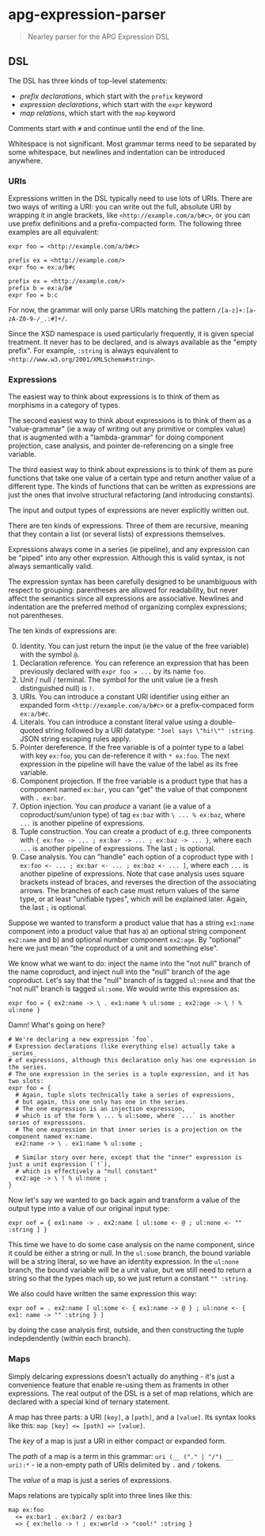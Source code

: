 # apg-expression-parser

> Nearley parser for the APG Expression DSL

## DSL

The DSL has three kinds of top-level statements:

- _prefix declarations_, which start with the `prefix` keyword
- _expression declarations_, which start with the `expr` keyword
- _map relations_, which start with the `map` keyword

Comments start with `#` and continue until the end of the line.

Whitespace is not significant. Most grammar terms need to be separated by some whitespace, but newlines and indentation can be introduced anywhere.

### URIs

Expressions written in the DSL typically need to use lots of URIs. There are two ways of writing a URI: you can write out the full, absolute URI by wrapping it in angle brackets, like `<http://example.com/a/b#c>`, or you can use prefix definitions and a prefix-compacted form. The following three examples are all equivalent:

```
expr foo = <http://example.com/a/b#c>
```

```
prefix ex = <http://example.com/>
expr foo = ex:a/b#c
```

```
prefix ex = <http://example.com/>
prefix b = ex:a/b#
expr foo = b:c
```

For now, the grammar will only parse URIs matching the pattern `/[a-z]+:[a-zA-Z0-9-/_.:#]+/`.

Since the XSD namespace is used particularly frequently, it is given special treatment. It never has to be declared, and is always available as the "empty prefix". For example, `:string` is always equivalent to `<http://www.w3.org/2001/XMLSchema#string>`.

### Expressions

The easiest way to think about expressions is to think of them as morphisms in a category of types.

The second easiest way to think about expressions is to think of them as a "value-grammar" (ie a way of writing out any primitive or complex value) that is augmented with a "lambda-grammar" for doing component projection, case analysis, and pointer de-referencing on a single free variable.

The third easiest way to think about expressions is to think of them as pure functions that take one value of a certain type and return another value of a different type. The kinds of functions that can be written as expressions are just the ones that involve structural refactoring (and introducing constants).

The input and output types of expressions are never explicitly written out.

There are ten kinds of expressions. Three of them are recursive, meaning that they contain a list (or several lists) of expressions themselves.

Expressions always come in a series (ie pipeline), and any expression can be "piped" into any other expression. Although this is valid syntax, is not always semantically valid.

The expression syntax has been carefully designed to be unambiguous with respect to grouping: parentheses are allowed for readability, but never affect the semantics since all expressions are associative. Newlines and indentation are the preferred method of organizing complex expressions; not parentheses.

The ten kinds of expressions are:

0. Identity. You can just return the input (ie the value of the free variable) with the symbol `@`.
1. Declaration reference. You can reference an expression that has been previously declared with `expr foo = ...` by its name `foo`.
2. Unit / null / terminal. The symbol for the unit value (ie a fresh distinguished null) is `!`.
3. URIs. You can introduce a constant URI identifier using either an expanded form `<http://example.com/a/b#c>` or a prefix-compaced form `ex:a/b#c`.
4. Literals. You can introduce a constant literal value using a double-quoted string followed by a URI datatype: `"Joel says \"hi!\"" :string`. JSON string escaping rules apply.
5. Pointer dereference. If the free variable is of a pointer type to a label with key `ex:foo`, you can de-reference it with `* ex:foo`. The next expression in the pipeline will have the value of the label as its free variable.
6. Component projection. If the free variable is a product type that has a component named `ex:bar`, you can "get" the value of that component with `. ex:bar`.
7. Option injection. You can _produce_ a variant (ie a value of a coproduct/sum/union type) of tag `ex:baz` with `\ ... % ex:baz`, where `...` is another pipeline of expressions.
8. Tuple construction. You can create a product of e.g. three components with `{ ex:foo -> ... ; ex:bar -> ... ; ex:baz -> ... }`, where each `...` is another pipeline of expressions. The last `;` is optional.
9. Case analysis. You can "handle" each option of a coproduct type with `[ ex:foo <- ... ; ex:bar <- ... ; ex:baz <- ... ]`, where each `...` is another pipeline of expressions. Note that case analysis uses square brackets instead of braces, and reverses the direction of the associating arrows. The branches of each case must return values of the same type, or at least "unifiable types", which will be explained later. Again, the last `;` is optional.

Suppose we wanted to transform a product value that has a string `ex1:name` component into a product value that has a) an optional string component `ex2:name` and b) and optional number component `ex2:age`. By "optional" here we just mean "the coproduct of a unit and something else".

We know what we want to do: inject the name into the "not null" branch of the name coproduct, and inject null into the "null" branch of the age coproduct. Let's say that the "null" branch of is tagged `ul:none` and that the "not null" branch is tagged `ul:some`. We would write this expression as:

```
expr foo = { ex2:name -> \ . ex1:name % ul:some ; ex2:age -> \ ! % ul:none }
```

Damn! What's going on here?

```
# We're declaring a new expression `foo`.
# Expression declarations (like everything else) actually take a _series_
# of expressions, although this declaration only has one expression in the series.
# The one expression in the series is a tuple expression, and it has two slots:
expr foo = {
  # Again, tuple slots technically take a series of expressions,
  # but again, this one only has one in the series.
  # The one expression is an injection expression,
  # which is of the form \ ... % ul:some, where `...` is another series of expressions.
  # The one expression in that inner series is a projection on the component named ex:name.
  ex2:name -> \ . ex1:name % ul:some ;

  # Similar story over here, except that the "inner" expression is just a unit expression (`!`),
  # which is effectively a "null constant"
  ex2:age -> \ ! % ul:none ;
}
```

Now let's say we wanted to go back again and transform a value of the output type into a value of our original input type:

```
expr oof = { ex1:name -> . ex2:name [ ul:some <- @ ; ul:none <- "" :string ] }
```

This time we have to do some case analysis on the name component, since it could be either a string or null. In the `ul:some` branch, the bound variable will be a string literal, so we have an identity expression. In the `ul:none` branch, the bound variable will be a unit value, but we still need to return a string so that the types mach up, so we just return a constant `"" :string`.

We also could have written the same expression this way:

```
expr oof = . ex2:name [ ul:some <- { ex1:name -> @ } ; ul:none <- { ex1: name -> "" :string } ]
```

by doing the case analysis first, outside, and then constructing the tuple indepdendently (within each branch).

### Maps

Simply delcaring expressions doesn't actually do anything - it's just a convenience feature that enable re-using them as framents in other expressions. The real output of the DSL is a set of map relations, which are declared with a special kind of ternary statement.

A map has three parts: a URI `[key]`, a `[path]`, and a `[value]`. Its syntax looks like this: `map [key] <= [path] => [value]`.

The _key_ of a map is just a URI in either compact or expanded form.

The _path_ of a map is a term in this grammar: `uri (__ ("." | "/") __ uri):*` - ie a non-empty path of URIs delimited by `.` and `/` tokens.

The _value_ of a map is just a series of expressions.

Maps relations are typically split into three lines like this:

```
map ex:foo
  <= ex:bar1 . ex:bar2 / ex:bar3
  => { ex:hello -> ! ; ex:world -> "cool!" :string }
```
